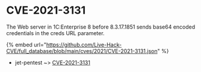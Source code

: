 # CVE-2021-3131

The Web server in 1C:Enterprise 8 before 8.3.17.1851 sends base64 encoded credentials in the creds URL parameter.

{% embed url="https://github.com/Live-Hack-CVE/full_database/blob/main/cves/2021/CVE-2021-3131.json" %}


* jet-pentest ~> [CVE-2021-3131](https://www.alice-snow.ru/2021/database/cve-2021-3131/cve-2021-3131-jet-pentest)